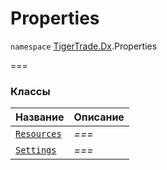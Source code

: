# Properties

`namespace` [TigerTrade.Dx](../).Properties

\===

### Классы

| Название                       | Описание |
| ------------------------------ | -------- |
| [`Resources`](resources.cs.md) | _===_    |
| [`Settings`](settings.cs.md)   | _===_    |

